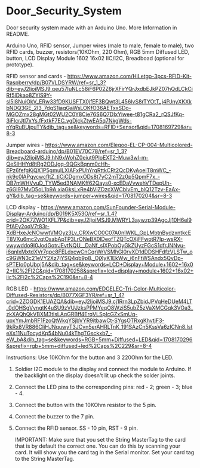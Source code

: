 # Door_Security_System
Door security system made with an Arduino Uno. More Information in README.


Arduino Uno, RFID sensor, Jumper wires (male to male, female to male), two RFID cards, buzzer, resistors(10KOhm, 220 Ohm), RGB 5mm Diffused LED, button, LCD Display Module 1602 16x02 IIC/I2C, Breadboad (optional for prototype).

RFID sensor and cards - https://www.amazon.com/HiLetgo-3pcs-RFID-Kit-Raspberry/dp/B07VLDSYRW/ref=sr_1_3?dib=eyJ2IjoiMSJ9.qeu57IuNLc58iF6P02Z6jrXFirYQrJxdbEJkPZ07hQdLCkCiRf5lDkao8ZYlS9Y-sl5I8NuiOkV_ERw33fD9KUSFTX0jfEF3BQwt3L456lvS8rTYOtT_j4PJnyXKXkbNDQ3GE_2I3_7dgS1jagGaWsLOKfO36AETxxSDo-MGOZmx28gMGt02WU2C0Y8Cie76S6Q7DIxYiwee-t81gCRa2_rQSJfKq-3iFlcrJtl7xYs.fFxtkF7EC_ygDjckZtwEA5q7NkgWds-nYqRuBUjpuTY&dib_tag=se&keywords=RFID+Sensor&qid=1708169729&sr=8-3

Jumper wires - https://www.amazon.com/Elegoo-EL-CP-004-Multicolored-Breadboard-arduino/dp/B01EV70C78/ref=sr_1_3?dib=eyJ2IjoiMSJ9.hN9xWohZ0eiut9PloEXT2-Muw3wl-m-QeSlHHYd8tRg2ODJgq-9QGkBqnm0cHh-EPz6fefgKjQX1P5gmulLXlAFxPUhYrqRttkCRt2QcDKyAoeiT8mWC_-nk9c0lAPqycwcfltZ_tiCjCDgmxODs8t7yC2mT2z0p5QpmF7x_-DB7mWHVvuD_TYW5ed3NAMKff62Qays0-xcEDaVvwehVTDepUh-z6Gl97MvD5oL1b9A.xiaGksLxRe4bViZDzcXWCblvEm_blQ12Tzv-EaAx-gY&dib_tag=se&keywords=jumper+wires&qid=1708170204&sr=8-3

LCD display - https://www.amazon.com/SunFounder-Serial-Module-Display-Arduino/dp/B019K5X53O/ref=sr_1_4?crid=2OK7ZWO1XFL7P&dib=eyJ2IjoiMSJ9.MWRYL3aywzp39AgcJj10H6el9PfAEy2oqV7t83r-XdBHxeJcNOwwtVMOyz3Lv_CRXwCO0C07A0nIWKL_GpLMbtnBydzxntkcET8VXu6mc2vqtOsabApTP3LrONeBX0lDeofTZQTcOXjFFwotR7Ip-wsRX-vwywddo9I0JodGotrJEvtNQU__DaNf_sIXPobOyGkZUyzFGcS1dfrJNNvu-i6qnIxMxtdXVr7qpc8FELdxcwCnCqrWrVSMhGl0rvXD1dDDSHFdfzVLSTw_oc9GWN3c21eVY2Xz7jYSQ4qb9p8._OjXyK1EkWw_i6nFtWSAndx5QvDp-sPTEIo0pUbpj5A&dib_tag=se&keywords=LCD+Display+Module+1602+16x02+IIC%2FI2C&qid=1708170258&sprefix=lcd+display+module+1602+16x02+iic%2Fi2c%2Caps%2C190&sr=8-4

RGB LED - https://www.amazon.com/EDGELEC-Tri-Color-Multicolor-Diffused-Resistors/dp/B077XGF3YR/ref=sr_1_4?crid=2ZOGDK1EUAZQA&dib=eyJ2IjoiMSJ9.cj1Rrn3LpZbidJPVqHeDUeM4LT_0dOHSgVvngtK4uSU9zVUJzksPPMYeqO8WziS5ubZ5zVaXMCGqk3VOa3_zkXAQhQkVBXM3tlsLAqGRBff4ErqVLSpIcGZxSmUq-upxYmJmbRF1FzoQtWkqYSjbVYR9itbawCt-SYgsOTRxgKhvtjF3-9kRx8VR886CIiHJNquwyT3JCvn5erAHRLTnK_191SAzCn5KssVa6zICNn8.IsteXs11NuTocydKp54bNu04kThgTGsckxb7_-eW_bA&dib_tag=se&keywords=RGB+5mm+Diffused+LED&qid=1708170296&sprefix=rgb+5mm+diffused+led%2Caps%2C229&sr=8-4


Instructions:
Use 10KOhm for the button and 3 220Ohm for the LED.
1. Soldier I2C module to the display and connect the module to Arduino. If the backlight on the display doesn't lit up check the solder joints.
2. Connect the LED pins to the corresponding pins: red - 2; green - 3; blue - 4.
3. Connect the button with the 10KOhm resistor to the 5 pin.
4. Connect the buzzer to the 7 pin.
5. Connect the RFID sensor. SS - 10 pin, RST - 9 pin.

   IMPORTANT:
   Make sure that you set the String MasterTag to the card that is by default the correct one. You can do this by scanning your card. It will show you the card tag in the Serial monitor. Set your card tag to the String MasterTag.
